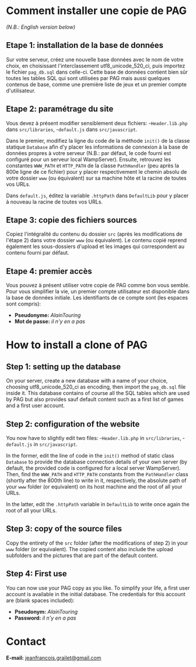 # Comment installer une copie de PAG

_(N.B.: English version below)_

## Etape 1: installation de la base de données
Sur votre serveur, créez une nouvelle base données avec le nom de votre choix, en choisissant 
l'interclassement utf8_unicode_520_ci, puis importez le fichier `pag_db.sql` dans celle-ci. Cette 
base de données contient bien sûr toutes les tables SQL qui sont utilisées par PAG mais aussi 
quelques contenus de base, comme une première liste de jeux et un premier compte d'utilisateur.

## Etape 2: paramétrage du site
Vous devez à présent modifier sensiblement deux fichiers:
-`Header.lib.php` dans `src/libraries`, 
-`default.js` dans `src/javascript`.

Dans le premier, modifiez la ligne du code de la méthode `init()` de la classe statique `Database` 
afin d'y placer les informations de connexion à la base de données propres à votre serveur (N.B.: 
par défaut, le code fourni est configuré pour un serveur local WampServer). Ensuite, retrouvez les 
constantes `WWW_PATH` et `HTTP_PATH` de la classe `PathHandler` (peu après la 800e ligne de ce 
fichier) pour y placer respectivement le chemin absolu de votre dossier `www` (ou équivalent) sur 
sa machine hôte et la racine de toutes vos URLs.

Dans `default.js`, éditez la variable `.httpPath` dans `DefaultLib` pour y placer à nouveau la 
racine de toutes vos URLs.

## Etape 3: copie des fichiers sources
Copiez l'intégralité du contenu du dossier `src` (après les modifications de l'étape 2) dans votre 
dossier `www` (ou équivalent). Le contenu copié reprend également les sous-dossiers d'upload et les 
images qui correspondent au contenu fourni par défaut.

## Etape 4: premier accès
Vous pouvez à présent utiliser votre copie de PAG comme bon vous semble. Pour vous simplifier la 
vie, un premier compte utilisateur est disponible dans la base de données initiale. Les 
identifiants de ce compte sont (les espaces sont compris):

* **Pseudonyme:** _AlainTouring_
* **Mot de passe:** _il n'y en a pas_

# How to install a clone of PAG

## Step 1: setting up the database
On your server, create a new database with a name of your choice, choosing utf8_unicode_520_ci as 
encoding, then import the `pag_db.sql` file inside it. This database contains of course all the 
SQL tables which are used by PAG but also provides sauf default content such as a first list of 
games and a first user account.

## Step 2: configuration of the website
You now have to slightly edit two files:
-`Header.lib.php` in `src/libraries`, 
-`default.js` in `src/javascript`.

In the former, edit the line of code in the `init()` method of static class `Database` to provide 
the database connection details of your own server (by default, the provided code is configured 
for a local server WampServer). Then, find the `WWW_PATH` and `HTTP_PATH` constants from the 
`PathHandler` class (shortly after the 800th line) to write in it, respectively, the absolute path 
of your `www` folder (or equivalent) on its host machine and the root of all your URLs.

In the latter, edit the `.httpPath` variable in `DefaultLib` to write once again the root of all 
your URLs.

## Step 3: copy of the source files
Copy the entirety of the `src` folder (after the modifications of step 2) in your `www` folder (or 
equivalent). The copied content also include the upload subfolders and the pictures that are part 
of the default content.

## Step 4: First use
You can now use your PAG copy as you like. To simplify your life, a first user account is 
available in the initial database. The credentials for this account are (blank spaces included):

* **Pseudonym:** _AlainTouring_
* **Password:** _il n'y en a pas_

# Contact

**E-mail:** jeanfrancois.grailet@gmail.com